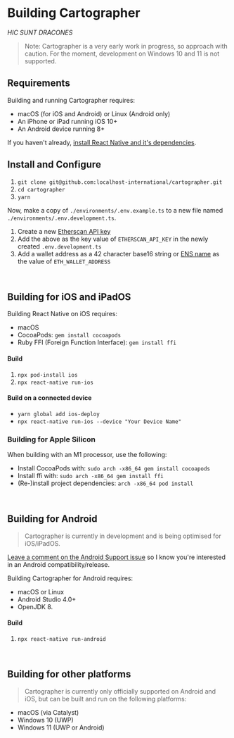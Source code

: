 # Building Cartographer
_HIC SUNT DRACONES_  

> Note: Cartographer is a very early work in progress, so approach with caution.
> For the moment, development on Windows 10 and 11 is not supported.




## Requirements

Building and running Cartographer requires:

* macOS (for iOS and Android) or Linux (Android only)
* An iPhone or iPad running iOS 10+
* An Android device running 8+

If you haven't already, [install React Native and it's dependencies](https://reactnative.dev/docs/environment-setup).  




## Install and Configure

1. `git clone git@github.com:localhost-international/cartographer.git`
2. `cd cartographer`
3. `yarn`

Now, make a copy of `./environments/.env.example.ts` to a new file named `./environments/.env.development.ts`.

1. Create a new [Etherscan API key](https://etherscan.io/apis)
2. Add the above as the key value of `ETHERSCAN_API_KEY` in the newly created `.env.development.ts`
3. Add a wallet address as a 42 character base16 string or [ENS name](https://github.com/ensdomains/docs) as the value of `ETH_WALLET_ADDRESS`

&nbsp;

## Building for iOS and iPadOS

Building React Native on iOS requires: 

* macOS
* CocoaPods: `gem install cocoapods`
* Ruby FFI (Foreign Function Interface): `gem install ffi`


#### Build

1. `npx pod-install ios`
2. `npx react-native run-ios`


#### Build on a connected device

* `yarn global add ios-deploy`
* `npx react-native run-ios --device "Your Device Name"`


### Building for Apple Silicon

When building with an M1 processor, use the following:

* Install CocoaPods with: `sudo arch -x86_64 gem install cocoapods`
* Install ffi with: `sudo arch -x86_64 gem install ffi`
* (Re-)install project dependencies: `arch -x86_64 pod install`


&nbsp;



## Building for Android

> Cartographer is currently in development and is being optimised for iOS/iPadOS.  

[Leave a comment on the Android Support issue](https://github.com/localhost-international/cartographer/issues/1) so I know you're interested in an Android compatibility/release.

Building Cartographer for Android requires: 

* macOS or Linux
* Android Studio 4.0+
* OpenJDK 8.

#### Build

1. `npx react-native run-android`

&nbsp;



## Building for other platforms 

> Cartographer is currently only officially supported on Android and iOS, 
but can be built and run on the following platforms:

* macOS (via Catalyst)
* Windows 10 (UWP)
* Windows 11 (UWP or Android)



&nbsp;
